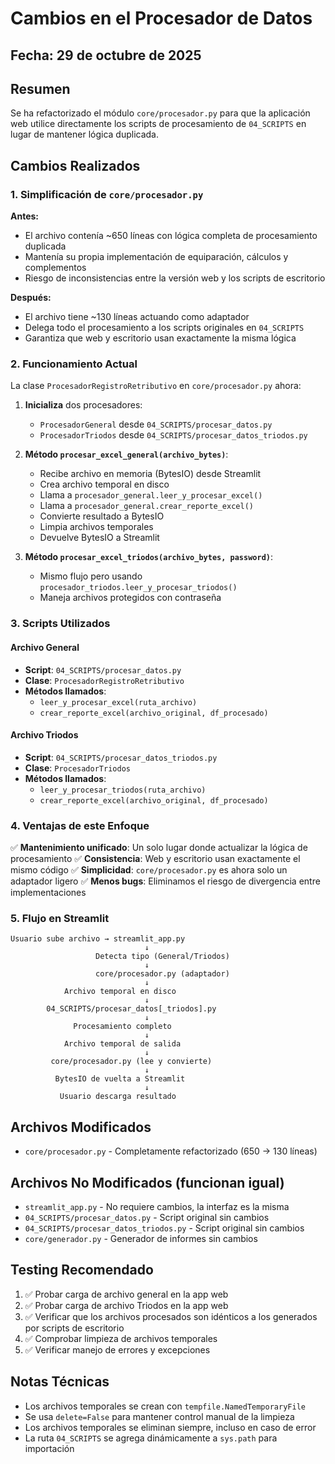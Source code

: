 # Cambios en el Procesador de Datos

## Fecha: 29 de octubre de 2025

## Resumen
Se ha refactorizado el módulo `core/procesador.py` para que la aplicación web utilice directamente los scripts de procesamiento de `04_SCRIPTS` en lugar de mantener lógica duplicada.

## Cambios Realizados

### 1. Simplificación de `core/procesador.py`

**Antes:**
- El archivo contenía ~650 líneas con lógica completa de procesamiento duplicada
- Mantenía su propia implementación de equiparación, cálculos y complementos
- Riesgo de inconsistencias entre la versión web y los scripts de escritorio

**Después:**
- El archivo tiene ~130 líneas actuando como adaptador
- Delega todo el procesamiento a los scripts originales en `04_SCRIPTS`
- Garantiza que web y escritorio usan exactamente la misma lógica

### 2. Funcionamiento Actual

La clase `ProcesadorRegistroRetributivo` en `core/procesador.py` ahora:

1. **Inicializa** dos procesadores:
   - `ProcesadorGeneral` desde `04_SCRIPTS/procesar_datos.py`
   - `ProcesadorTriodos` desde `04_SCRIPTS/procesar_datos_triodos.py`

2. **Método `procesar_excel_general(archivo_bytes)`**:
   - Recibe archivo en memoria (BytesIO) desde Streamlit
   - Crea archivo temporal en disco
   - Llama a `procesador_general.leer_y_procesar_excel()`
   - Llama a `procesador_general.crear_reporte_excel()`
   - Convierte resultado a BytesIO
   - Limpia archivos temporales
   - Devuelve BytesIO a Streamlit

3. **Método `procesar_excel_triodos(archivo_bytes, password)`**:
   - Mismo flujo pero usando `procesador_triodos.leer_y_procesar_triodos()`
   - Maneja archivos protegidos con contraseña

### 3. Scripts Utilizados

#### Archivo General
- **Script**: `04_SCRIPTS/procesar_datos.py`
- **Clase**: `ProcesadorRegistroRetributivo`
- **Métodos llamados**:
  - `leer_y_procesar_excel(ruta_archivo)`
  - `crear_reporte_excel(archivo_original, df_procesado)`

#### Archivo Triodos
- **Script**: `04_SCRIPTS/procesar_datos_triodos.py`
- **Clase**: `ProcesadorTriodos`
- **Métodos llamados**:
  - `leer_y_procesar_triodos(ruta_archivo)`
  - `crear_reporte_excel(archivo_original, df_procesado)`

### 4. Ventajas de este Enfoque

✅ **Mantenimiento unificado**: Un solo lugar donde actualizar la lógica de procesamiento
✅ **Consistencia**: Web y escritorio usan exactamente el mismo código
✅ **Simplicidad**: `core/procesador.py` es ahora solo un adaptador ligero
✅ **Menos bugs**: Eliminamos el riesgo de divergencia entre implementaciones

### 5. Flujo en Streamlit

```
Usuario sube archivo → streamlit_app.py
                              ↓
                   Detecta tipo (General/Triodos)
                              ↓
                   core/procesador.py (adaptador)
                              ↓
            Archivo temporal en disco
                              ↓
        04_SCRIPTS/procesar_datos[_triodos].py
                              ↓
              Procesamiento completo
                              ↓
            Archivo temporal de salida
                              ↓
         core/procesador.py (lee y convierte)
                              ↓
          BytesIO de vuelta a Streamlit
                              ↓
           Usuario descarga resultado
```

## Archivos Modificados

- `core/procesador.py` - Completamente refactorizado (650 → 130 líneas)

## Archivos No Modificados (funcionan igual)

- `streamlit_app.py` - No requiere cambios, la interfaz es la misma
- `04_SCRIPTS/procesar_datos.py` - Script original sin cambios
- `04_SCRIPTS/procesar_datos_triodos.py` - Script original sin cambios
- `core/generador.py` - Generador de informes sin cambios

## Testing Recomendado

1. ✅ Probar carga de archivo general en la app web
2. ✅ Probar carga de archivo Triodos en la app web
3. ✅ Verificar que los archivos procesados son idénticos a los generados por scripts de escritorio
4. ✅ Comprobar limpieza de archivos temporales
5. ✅ Verificar manejo de errores y excepciones

## Notas Técnicas

- Los archivos temporales se crean con `tempfile.NamedTemporaryFile`
- Se usa `delete=False` para mantener control manual de la limpieza
- Los archivos temporales se eliminan siempre, incluso en caso de error
- La ruta `04_SCRIPTS` se agrega dinámicamente a `sys.path` para importación
